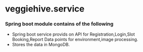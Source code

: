 # veggiehive.service

###  Spring boot module contains of the following
* Spring boot service provids on API for Registration,Login,Slot Booking,Report Data points for environment,image processing.
* Stores the data in MongoDB.
